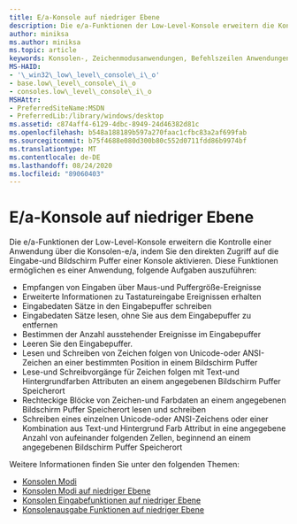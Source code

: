 ```yaml
---
title: E/a-Konsole auf niedriger Ebene
description: Die e/a-Funktionen der Low-Level-Konsole erweitern die Kontrolle einer Anwendung über die Konsolen-e/a, indem Sie den direkten Zugriff auf die Eingabe-und Bildschirm Puffer einer Konsole aktivieren.
author: miniksa
ms.author: miniksa
ms.topic: article
keywords: Konsolen-, Zeichenmodusanwendungen, Befehlszeilen Anwendungen, Terminalanwendungen, Konsolen-API
MS-HAID:
- '\_win32\_low\_level\_console\_i\_o'
- base.low\_level\_console\_i\_o
- consoles.low\_level\_console\_i\_o
MSHAttr:
- PreferredSiteName:MSDN
- PreferredLib:/library/windows/desktop
ms.assetid: c874aff4-6129-4dbc-8949-24d46382d81c
ms.openlocfilehash: b548a188189b597a270faac1cfbc83a2af699fab
ms.sourcegitcommit: b75f4688e080d300b80c552d0711fdd86b9974bf
ms.translationtype: MT
ms.contentlocale: de-DE
ms.lasthandoff: 08/24/2020
ms.locfileid: "89060403"
---
```

# <a name="low-level-console-io"></a>E/a-Konsole auf niedriger Ebene


Die e/a-Funktionen der Low-Level-Konsole erweitern die Kontrolle einer Anwendung über die Konsolen-e/a, indem Sie den direkten Zugriff auf die Eingabe-und Bildschirm Puffer einer Konsole aktivieren. Diese Funktionen ermöglichen es einer Anwendung, folgende Aufgaben auszuführen:

- Empfangen von Eingaben über Maus-und Puffergröße-Ereignisse
- Erweiterte Informationen zu Tastatureingabe Ereignissen erhalten
- Eingabedaten Sätze in den Eingabepuffer schreiben
- Eingabedaten Sätze lesen, ohne Sie aus dem Eingabepuffer zu entfernen
- Bestimmen der Anzahl ausstehender Ereignisse im Eingabepuffer
- Leeren Sie den Eingabepuffer.
- Lesen und Schreiben von Zeichen folgen von Unicode-oder ANSI-Zeichen an einer bestimmten Position in einem Bildschirm Puffer
- Lese-und Schreibvorgänge für Zeichen folgen mit Text-und Hintergrundfarben Attributen an einem angegebenen Bildschirm Puffer Speicherort
- Rechteckige Blöcke von Zeichen-und Farbdaten an einem angegebenen Bildschirm Puffer Speicherort lesen und schreiben
- Schreiben eines einzelnen Unicode-oder ANSI-Zeichens oder einer Kombination aus Text-und Hintergrund Farb Attribut in eine angegebene Anzahl von aufeinander folgenden Zellen, beginnend an einem angegebenen Bildschirm Puffer Speicherort

Weitere Informationen finden Sie unter den folgenden Themen:

- [Konsolen Modi](console-modes.md)
- [Konsolen Modi auf niedriger Ebene](low-level-console-modes.md)
- [Konsolen Eingabefunktionen auf niedriger Ebene](low-level-console-input-functions.md)
- [Konsolenausgabe Funktionen auf niedriger Ebene](low-level-console-output-functions.md)

 

 





